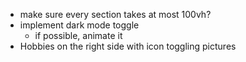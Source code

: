- make sure every section takes at most 100vh?
- implement dark mode toggle
  - if possible, animate it
- Hobbies on the right side with icon toggling pictures
